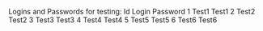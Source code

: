 Logins and Passwords for testing:
Id Login Password
1 Test1 Test1
2 Test2 Test2
3 Test3 Test3
4 Test4 Test4
5 Test5 Test5
6 Test6 Test6
